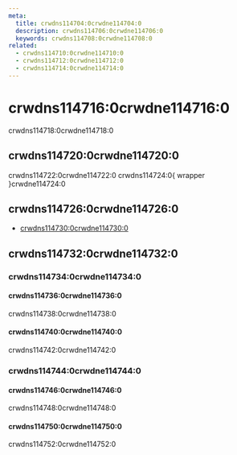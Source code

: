 ```yaml
---
meta:
  title: crwdns114704:0crwdne114704:0
  description: crwdns114706:0crwdne114706:0
  keywords: crwdns114708:0crwdne114708:0
related:
  - crwdns114710:0crwdne114710:0
  - crwdns114712:0crwdne114712:0
  - crwdns114714:0crwdne114714:0
---
```


# crwdns114716:0crwdne114716:0

crwdns114718:0crwdne114718:0

<entry-ad />

## crwdns114720:0crwdne114720:0

crwdns114722:0crwdne114722:0 crwdns114724:0{ wrapper }crwdne114724:0

<usage name="v-hover" />

## crwdns114726:0crwdne114726:0

- [crwdns114730:0crwdne114730:0](crwdns114728:0crwdne114728:0)

## crwdns114732:0crwdne114732:0

### crwdns114734:0crwdne114734:0

#### crwdns114736:0crwdne114736:0

crwdns114738:0crwdne114738:0

<example file="v-hover/prop-disabled" />

#### crwdns114740:0crwdne114740:0

crwdns114742:0crwdne114742:0

<example file="v-hover/prop-open-and-close-delay" />

### crwdns114744:0crwdne114744:0

#### crwdns114746:0crwdne114746:0

crwdns114748:0crwdne114748:0

<example file="v-hover/misc-hover-list" />

#### crwdns114750:0crwdne114750:0

crwdns114752:0crwdne114752:0

<example file="v-hover/misc-transition" />

<backmatter />
